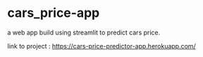 # cars_price-app
a web app build using streamlit to predict cars price.

link to project : https://cars-price-predictor-app.herokuapp.com/
